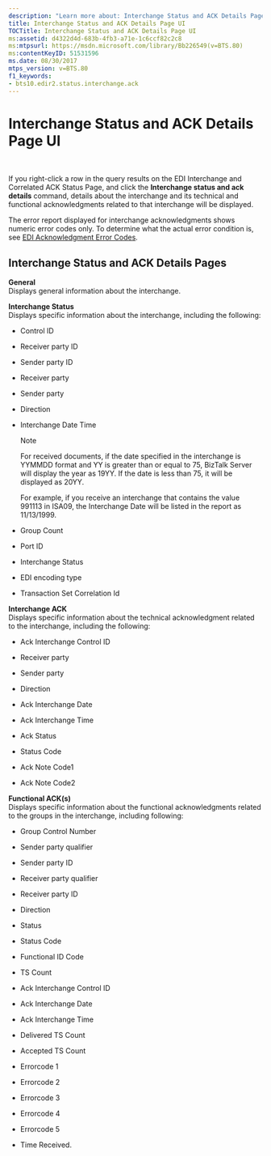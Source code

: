 ```yaml
---
description: "Learn more about: Interchange Status and ACK Details Page UI"
title: Interchange Status and ACK Details Page UI
TOCTitle: Interchange Status and ACK Details Page UI
ms:assetid: d4322d4d-683b-4fb3-a71e-1c6ccf82c2c8
ms:mtpsurl: https://msdn.microsoft.com/library/Bb226549(v=BTS.80)
ms:contentKeyID: 51531596
ms.date: 08/30/2017
mtps_version: v=BTS.80
f1_keywords:
- bts10.edir2.status.interchange.ack
---
```


# Interchange Status and ACK Details Page UI

 

If you right-click a row in the query results on the EDI Interchange and Correlated ACK Status Page, and click the **Interchange status and ack details** command, details about the interchange and its technical and functional acknowledgments related to that interchange will be displayed.

The error report displayed for interchange acknowledgments shows numeric error codes only. To determine what the actual error condition is, see [EDI Acknowledgment Error Codes](https://msdn.microsoft.com/library/bb245948\(v=bts.80\)).

## Interchange Status and ACK Details Pages

**General**  
Displays general information about the interchange.

**Interchange Status**  
Displays specific information about the interchange, including the following:

  - Control ID

  - Receiver party ID

  - Sender party ID

  - Receiver party

  - Sender party

  - Direction

  - Interchange Date Time
    

    > [!NOTE]
    > <P>For received documents, if the date specified in the interchange is YYMMDD format and YY is greater than or equal to 75, BizTalk Server will display the year as 19YY. If the date is less than 75, it will be displayed as 20YY.</P>
    > <P>For example, if you receive an interchange that contains the value 991113 in ISA09, the Interchange Date will be listed in the report as 11/13/1999.</P>



  - Group Count

  - Port ID

  - Interchange Status

  - EDI encoding type

  - Transaction Set Correlation Id

**Interchange ACK**  
Displays specific information about the technical acknowledgment related to the interchange, including the following:

  - Ack Interchange Control ID

  - Receiver party

  - Sender party

  - Direction

  - Ack Interchange Date

  - Ack Interchange Time

  - Ack Status

  - Status Code

  - Ack Note Code1

  - Ack Note Code2

**Functional ACK(s)**  
Displays specific information about the functional acknowledgments related to the groups in the interchange, including following:

  - Group Control Number

  - Sender party qualifier

  - Sender party ID

  - Receiver party qualifier

  - Receiver party ID

  - Direction

  - Status

  - Status Code

  - Functional ID Code

  - TS Count

  - Ack Interchange Control ID

  - Ack Interchange Date

  - Ack Interchange Time

  - Delivered TS Count

  - Accepted TS Count

  - Errorcode 1

  - Errorcode 2

  - Errorcode 3

  - Errorcode 4

  - Errorcode 5

  - Time Received.

